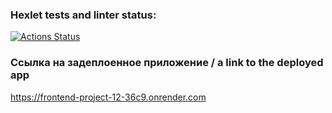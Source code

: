 ### Hexlet tests and linter status:
[![Actions Status](https://github.com/nathalieMalsh/frontend-project-12/actions/workflows/hexlet-check.yml/badge.svg)](https://github.com/nathalieMalsh/frontend-project-12/actions)

### Ссылка на задеплоенное приложение / a link to the deployed app
https://frontend-project-12-36c9.onrender.com